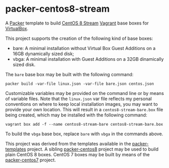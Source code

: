 # packer-centos8-stream
A [Packer](https://www.packer.io/) template to build [CentOS 8 Stream](https://www.centos.org/) [Vagrant](https://www.vagrantup.com/)
base boxes for [VirtualBox](https://www.virtualbox.org/).

This project supports the creation of the following kind of base boxes:
* bare: A minimal installation without Virtual Box Guest Additions on a 16GB dynamically sized disk;
* vbga: A minimal installation with Guest Additions on a 32GB dinamically sized disk.

The `bare` base box may be built with the following command:

    packer build -var-file linux.json -var-file bare.json centos.json

Customizable variables may be provided on the command line or by means of variable files. Note that the `linux.json` var file
reflects my personal conventions on where to keep local installation images, you may want to provide your own location. This will
result in a `centos8-stream-bare.box` file being created, which may be installed with the following command:

    vagrant box add -f --name centos8-stream-bare centos8-stream-bare.box

To build the `vbga` base box, replace `bare` with `vbga` in the commands above.

This project was derived from the templates available in the [packer-templates](https://github.com/maier/packer-templates) project.
A sibling [packer-centos8](https://github.com/nmusatti/packer-centos8) project may be used to build plain CentOS 8 boxes. CentOS 7
boxes may be built by means of the [packer-centos7](https://github.com/nmusatti/packer-centos7) project.
